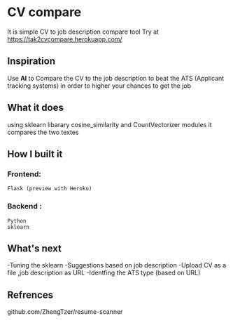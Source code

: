 # CV compare
It is simple CV to job description compare tool
Try at https://tak2cvcompare.herokuapp.com/
## Inspiration
Use **AI** to Compare the CV to the job description to beat the ATS (Applicant tracking systems)
in order to higher your chances to get the job
## What it does
using sklearn libarary cosine_similarity and CountVectorizer modules
it compares the two textes
## How I built it
### Frontend: 
    Flask (preview with Heroku)
### Backend :
    Python
    sklearn

## What's next 
-Tuning the sklearn 
-Suggestions based on job description
-Upload CV as a file ,job description as URL
-Identfing the ATS type (based on URL) 

## Refrences
github.com/ZhengTzer/resume-scanner

